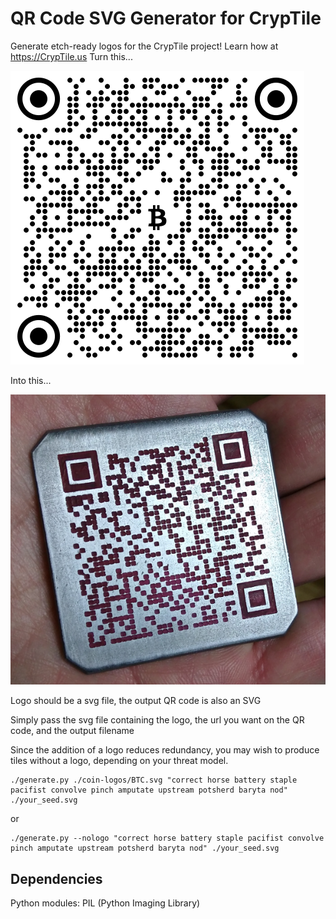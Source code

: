 QR Code SVG Generator for CrypTile
==================================
Generate etch-ready logos for the CrypTile project!  Learn how at https://CrypTile.us
Turn this...

![Example Code](https://github.com/george-viaud/QR-Code-SVG-Logo-Generator/raw/gh-pages/sample.png)

Into this...

![Example Code](https://raw.githubusercontent.com/george-viaud/QR-Code-SVG-Logo-Generator/gh-pages/prototype_red.png)

Logo should be a svg file, the output QR code is also an SVG

Simply pass the svg file containing the logo, the url you want on the QR code, and the output filename

Since the addition of a logo reduces redundancy, you may wish to produce tiles without a logo, depending on your threat model.

```
./generate.py ./coin-logos/BTC.svg "correct horse battery staple pacifist convolve pinch amputate upstream potsherd baryta nod" ./your_seed.svg
```
or
```
./generate.py --nologo "correct horse battery staple pacifist convolve pinch amputate upstream potsherd baryta nod" ./your_seed.svg
```

Dependencies
------------
Python modules:
PIL (Python Imaging Library)
